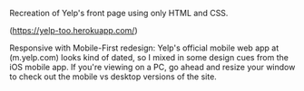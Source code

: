 Recreation of Yelp's front page using only HTML and CSS.

(https://yelp-too.herokuapp.com/)

Responsive with Mobile-First redesign:
Yelp's official mobile web app at (m.yelp.com) looks kind of dated, so I mixed in some design cues from the iOS mobile app. If you're viewing on a PC, go ahead and resize your window to check out the mobile vs desktop versions of the site.
